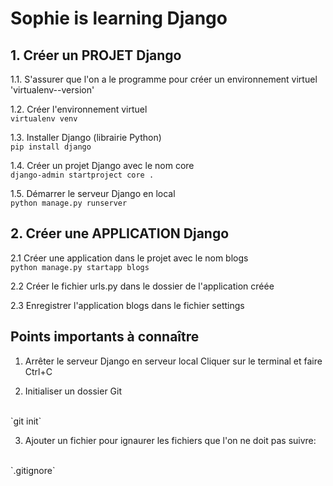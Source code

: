 # Sophie is learning Django

## 1. Créer un PROJET Django

1.1. S'assurer que l'on a le programme pour créer un environnement virtuel 
</br>
'virtualenv--version'

1.2. Créer l'environnement virtuel
</br>
`virtualenv venv`

1.3. Installer Django (librairie Python)
</br>
`pip install django`

1.4. Créer un projet Django avec le nom core
</br>
`django-admin startproject core .`

1.5. Démarrer le serveur Django en local
</br>
`python manage.py runserver`

## 2. Créer une APPLICATION Django

2.1 Créer une application dans le projet avec le nom blogs
</br>
`python manage.py startapp blogs`

2.2 Créer le fichier urls.py dans le dossier de l'application créée

2.3 Enregistrer l'application blogs dans le fichier settings 



## Points importants à connaître

1. Arrêter le serveur Django en serveur local
Cliquer sur le terminal et faire Ctrl+C

2. Initialiser un dossier Git
</br>
`git init`

3. Ajouter un fichier pour ignaurer les fichiers que l'on ne doit pas suivre:
</br>
`.gitignore`





